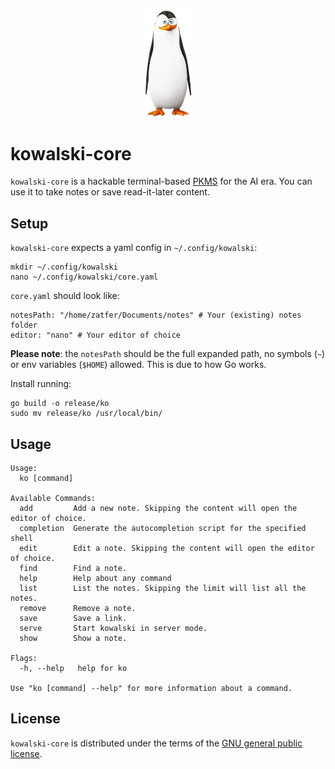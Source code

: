 <p align="center">
  <img src="assets/kowalski.png" width="80" align="center"/>
</p>

# kowalski-core

`kowalski-core` is a hackable terminal-based [PKMS](https://www.reddit.com/r/PKMS/comments/1ae7spf/what_is_pkm/?tl=it) for the AI era. You can use it to take notes or save read-it-later content.

## Setup

`kowalski-core` expects a yaml config in `~/.config/kowalski`:
```
mkdir ~/.config/kowalski
nano ~/.config/kowalski/core.yaml
```

`core.yaml` should look like:
```
notesPath: "/home/zatfer/Documents/notes" # Your (existing) notes folder
editor: "nano" # Your editor of choice
```

**Please note**: the `notesPath` should be the full expanded path, no symbols (`~`) or env variables (`$HOME`) allowed. This is due to how Go works.

Install running:
```
go build -o release/ko
sudo mv release/ko /usr/local/bin/
```

## Usage

```
Usage:
  ko [command]

Available Commands:
  add         Add a new note. Skipping the content will open the editor of choice.
  completion  Generate the autocompletion script for the specified shell
  edit        Edit a note. Skipping the content will open the editor of choice.
  find        Find a note.
  help        Help about any command
  list        List the notes. Skipping the limit will list all the notes.
  remove      Remove a note.
  save        Save a link.
  serve       Start kowalski in server mode.
  show        Show a note.

Flags:
  -h, --help   help for ko

Use "ko [command] --help" for more information about a command.
```

## License

`kowalski-core` is distributed under the terms of the [GNU general public license](https://www.gnu.org/licenses/gpl-3.0.html).
